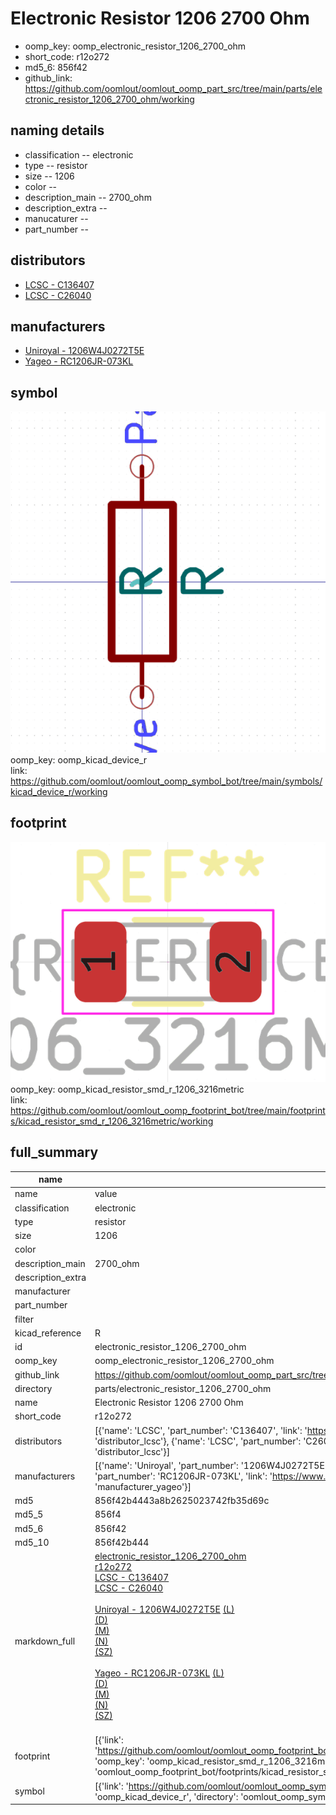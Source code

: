 # Electronic Resistor 1206 2700 Ohm

  
* oomp_key: oomp_electronic_resistor_1206_2700_ohm 
* short_code: r12o272
* md5_6: 856f42  
* github_link: https://github.com/oomlout/oomlout_oomp_part_src/tree/main/parts/electronic_resistor_1206_2700_ohm/working  
## naming details
* classification -- electronic
* type -- resistor
* size -- 1206
* color -- 
* description_main -- 2700_ohm
* description_extra -- 
* manucaturer -- 
* part_number -- 

## distributors
* [LCSC - C136407](https://lcsc.com/product-detail/C136407.html)  
* [LCSC - C26040](https://lcsc.com/product-detail/C26040.html)  

## manufacturers
* [Uniroyal - 1206W4J0272T5E]()  
* [Yageo - RC1206JR-073KL](https://www.yageo.com/en/Chart/Download/pdf/RC1206JR-073KL)  

## symbol

![](symbol/0/working/working_600.png)  
oomp_key: oomp_kicad_device_r  
link: https://github.com/oomlout/oomlout_oomp_symbol_bot/tree/main/symbols/kicad_device_r/working  

## footprint

![](footprint/0/working/working_600.png)  
oomp_key: oomp_kicad_resistor_smd_r_1206_3216metric  
link: https://github.com/oomlout/oomlout_oomp_footprint_bot/tree/main/footprints/kicad_resistor_smd_r_1206_3216metric/working  

## full_summary
| name | value | 
| --- | --- | 
| name | value | 
| classification | electronic | 
| type | resistor | 
| size | 1206 | 
| color |  | 
| description_main | 2700_ohm | 
| description_extra |  | 
| manufacturer |  | 
| part_number |  | 
| filter |  | 
| kicad_reference | R | 
| id | electronic_resistor_1206_2700_ohm | 
| oomp_key | oomp_electronic_resistor_1206_2700_ohm | 
| github_link | https://github.com/oomlout/oomlout_oomp_part_src/tree/main/parts/electronic_resistor_1206_2700_ohm/working | 
| directory | parts/electronic_resistor_1206_2700_ohm | 
| name | Electronic Resistor 1206 2700 Ohm | 
| short_code | r12o272 | 
| distributors | [{'name': 'LCSC', 'part_number': 'C136407', 'link': 'https://lcsc.com/product-detail/C136407.html', 'id': 'distributor_lcsc'}, {'name': 'LCSC', 'part_number': 'C26040', 'link': 'https://lcsc.com/product-detail/C26040.html', 'id': 'distributor_lcsc'}] | 
| manufacturers | [{'name': 'Uniroyal', 'part_number': '1206W4J0272T5E', 'link': '', 'id': 'manufacturer_uniroyal'}, {'name': 'Yageo', 'part_number': 'RC1206JR-073KL', 'link': 'https://www.yageo.com/en/Chart/Download/pdf/RC1206JR-073KL', 'id': 'manufacturer_yageo'}] | 
| md5 | 856f42b4443a8b2625023742fb35d69c | 
| md5_5 | 856f4 | 
| md5_6 | 856f42 | 
| md5_10 | 856f42b444 | 
| markdown_full | [electronic_resistor_1206_2700_ohm](https://github.com/oomlout/oomlout_oomp_part_src/tree/main/parts/electronic_resistor_1206_2700_ohm/working)<br>[r12o272](https://github.com/oomlout/oomlout_oomp_part_src/tree/main/parts/electronic_resistor_1206_2700_ohm/working)<br>[LCSC - C136407<br>](https://lcsc.com/product-detail/C136407.html)[LCSC - C26040<br>](https://lcsc.com/product-detail/C26040.html)<br>[Uniroyal - 1206W4J0272T5E]() [(L)<br>](https://www.lcsc.com/search?q=1206W4J0272T5E)[(D)<br>](https://www.digikey.com/en/products?,keywords=1206W4J0272T5E)[(M)<br>](https://www.mouser.com/Search/Refine?Keyword=1206W4J0272T5E)[(N)<br>](https://www.newark.com/search?st=1206W4J0272T5E)[(SZ)<br>](https://so.szlcsc.com/global.html?k=1206W4J0272T5E)<br>[Yageo - RC1206JR-073KL](https://www.yageo.com/en/Chart/Download/pdf/RC1206JR-073KL) [(L)<br>](https://www.lcsc.com/search?q=RC1206JR-073KL)[(D)<br>](https://www.digikey.com/en/products?,keywords=RC1206JR-073KL)[(M)<br>](https://www.mouser.com/Search/Refine?Keyword=RC1206JR-073KL)[(N)<br>](https://www.newark.com/search?st=RC1206JR-073KL)[(SZ)<br>](https://so.szlcsc.com/global.html?k=RC1206JR-073KL)<br> | 
| footprint | [{'link': 'https://github.com/oomlout/oomlout_oomp_footprint_bot/tree/main/foootprntss/kicad_resistor_smd_r_1206_3216metric', 'oomp_key': 'oomp_kicad_resistor_smd_r_1206_3216metric', 'directory': 'oomlout_oomp_footprint_bot/footprints/kicad_resistor_smd_r_1206_3216metric//working/working.kicad_mod'}] | 
| symbol | [{'link': 'https://github.com/oomlout/oomlout_oomp_symbol_bot/tree/main/symbols/kicad_device_r', 'oomp_key': 'oomp_kicad_device_r', 'directory': 'oomlout_oomp_symbol_bot/symbols/kicad_device_r//working/working.kicad_sym'}] | 
